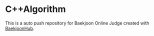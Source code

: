 # C++Algorithm


This is a auto push repository for Baekjoon Online Judge created with [BaekjoonHub](https://github.com/BaekjoonHub/BaekjoonHub).


